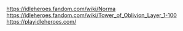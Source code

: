 https://idleheroes.fandom.com/wiki/Norma
https://idleheroes.fandom.com/wiki/Tower_of_Oblivion_Layer_1-100
https://playidleheroes.com/

